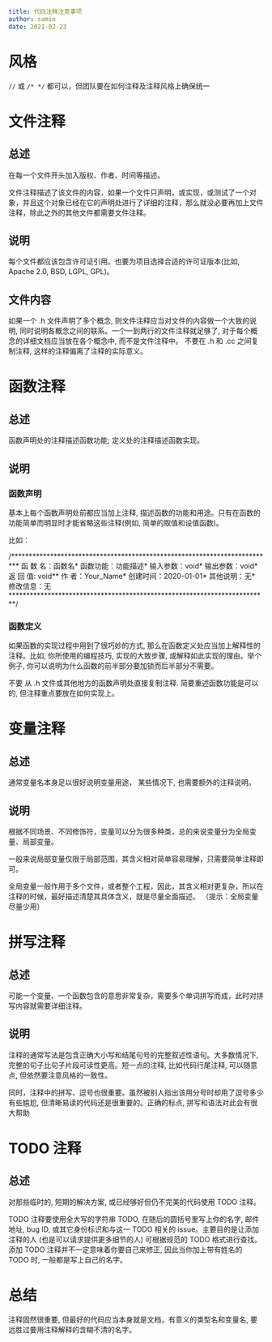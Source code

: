 ```yaml
title: 代码注释注意事项 
author: samin
date: 2021-02-23
```

# 风格

`//` 或 `/* */` 都可以，但团队要在如何注释及注释风格上确保统一

# 文件注释

## 总述

在每一个文件开头加入版权、作者、时间等描述。

文件注释描述了该文件的内容，如果一个文件只声明，或实现，或测试了一个对象，并且这个对象已经在它的声明处进行了详细的注释，那么就没必要再加上文件注释，除此之外的其他文件都需要文件注释。

## 说明

每个文件都应该包含许可证引用。也要为项目选择合适的许可证版本(比如, Apache 2.0, BSD, LGPL, GPL)。

## 文件内容

如果一个 .h 文件声明了多个概念, 则文件注释应当对文件的内容做一个大致的说明, 同时说明各概念之间的联系。一个一到两行的文件注释就足够了, 对于每个概念的详细文档应当放在各个概念中, 而不是文件注释中。
不要在 .h 和 .cc 之间复制注释, 这样的注释偏离了注释的实际意义。

# 函数注释

## 总述

函数声明处的注释描述函数功能; 定义处的注释描述函数实现。

## 说明

### 函数声明

基本上每个函数声明处前都应当加上注释, 描述函数的功能和用途。只有在函数的功能简单而明显时才能省略这些注释(例如, 简单的取值和设值函数)。

比如：

/************************************************************************** 函 数 名：函数名* 函数功能：功能描述* 输入参数：void* 输出参数：void* 返 回 值: void** 作 者：Your_Name*    创建时间：2020-01-01* 其他说明：无* 修改信息：无*************************************************************************/

### 函数定义

如果函数的实现过程中用到了很巧妙的方式, 那么在函数定义处应当加上解释性的注释。比如, 你所使用的编程技巧, 实现的大致步骤, 或解释如此实现的理由。举个例子, 你可以说明为什么函数的前半部分要加锁而后半部分不需要。

不要 从 .h 文件或其他地方的函数声明处直接复制注释. 简要重述函数功能是可以的, 但注释重点要放在如何实现上。

# 变量注释

## 总述

通常变量名本身足以很好说明变量用途， 某些情况下, 也需要额外的注释说明。

## 说明

根据不同场景、不同修饰符，变量可以分为很多种类，总的来说变量分为全局变量、局部变量。

一般来说局部变量仅限于局部范围，其含义相对简单容易理解，只需要简单注释即可。

全局变量一般作用于多个文件，或者整个工程，因此，其含义相对更复杂，所以在注释的时候，最好描述清楚其具体含义，就是尽量全面描述。
（提示：全局变量尽量少用）

# 拼写注释

## 总述

可能一个变量、一个函数包含的意思非常复杂，需要多个单词拼写而成，此时对拼写内容就需要详细注释。

## 说明

注释的通常写法是包含正确大小写和结尾句号的完整叙述性语句。大多数情况下, 完整的句子比句子片段可读性更高。短一点的注释, 比如代码行尾注释, 可以随意点, 但依然要注意风格的一致性。

同时，注释中的拼写、逗号也很重要。虽然被别人指出该用分号时却用了逗号多少有些尴尬, 但清晰易读的代码还是很重要的。正确的标点, 拼写和语法对此会有很大帮助

# TODO 注释

## 总述

对那些临时的, 短期的解决方案, 或已经够好但仍不完美的代码使用 TODO 注释。

TODO 注释要使用全大写的字符串 TODO, 在随后的圆括号里写上你的名字, 邮件地址, bug ID, 或其它身份标识和与这一 TODO 相关的 issue。主要目的是让添加注释的人 (也是可以请求提供更多细节的人) 可根据规范的 TODO 格式进行查找。添加 TODO 注释并不一定意味着你要自己来修正, 因此当你加上带有姓名的 TODO 时, 一般都是写上自己的名字。

# 总结

注释固然很重要, 但最好的代码应当本身就是文档，有意义的类型名和变量名, 要远胜过要用注释解释的含糊不清的名字。